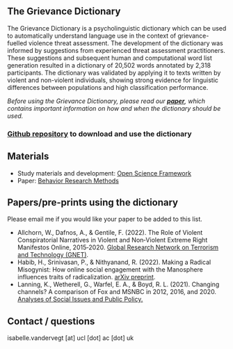 ## The Grievance Dictionary

The Grievance Dictionary is a psycholinguistic dictionary which can be used to automatically understand language use in the context of grievance-fuelled violence threat assessment. The development of the dictionary was informed by suggestions from experienced threat assessment practitioners. These suggestions and subsequent human and computational word list generation resulted in a dictionary of 20,502 words annotated by 2,318 participants. The dictionary was validated by applying it to texts written by violent and non-violent individuals, showing strong evidence for linguistic differences between populations and high classification performance.

_Before using the Grievance Dictionary, please read our **[paper](](https://rdcu.be/cMzFP))**, which contains important information on how and when the dictionary should be used._

### **[Github repository](https://github.com/Isabellevdv/grievancedictionary) to download and use the dictionary** 

## Materials
- Study materials and development: [Open Science Framework](https://osf.io/3grd6/)
- Paper: [Behavior Research Methods](https://rdcu.be/cMzFP)

## Papers/pre-prints using the dictionary
Please email me if you would like your paper to be added to this list.
- Allchorn, W., Dafnos, A., & Gentile, F. (2022). The Role of Violent Conspiratorial Narratives in Violent and Non‑Violent Extreme Right Manifestos Online, 2015‑2020. [Global Research Network on Terrorism and Technology (GNET)](https://gnet-research.org/2022/03/22/the-role-of-violent-conspiratorial-narratives-in-violent-and-non%E2%80%90violent-extreme-right-manifestos-online-2015%E2%80%902020/).
- Habib, H., Srinivasan, P., & Nithyanand, R. (2022). Making a Radical Misogynist: How online social engagement with the Manosphere influences traits of radicalization. [arXiv preprint](https://arxiv.org/abs/2202.08805).
- Lanning, K., Wetherell, G., Warfel, E. A., & Boyd, R. L. (2021). Changing channels? A comparison of Fox and MSNBC in 2012, 2016, and 2020. [Analyses of Social Issues and Public Policy.](https://spssi.onlinelibrary.wiley.com/doi/10.1111/asap.12265) 

## Contact / questions
isabelle.vandervegt [at] ucl [dot] ac [dot] uk
